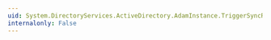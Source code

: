 ```yaml
---
uid: System.DirectoryServices.ActiveDirectory.AdamInstance.TriggerSyncReplicaFromNeighbors(System.String)
internalonly: False
---
```


